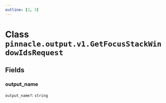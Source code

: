 ```yaml
---
outline: [2, 3]
---
```


# Class `pinnacle.output.v1.GetFocusStackWindowIdsRequest`




## Fields

### output_name <Badge type="danger" text="nullable" />

`output_name?`: <code>string</code>




